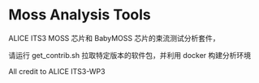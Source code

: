 # Moss Analysis Tools

ALICE ITS3 MOSS 芯片和 BabyMOSS 芯片的束流测试分析套件，

请运行 get_contrib.sh 拉取特定版本的软件包，并利用 docker 构建分析环境

All credit to ALICE ITS3-WP3